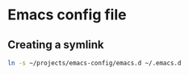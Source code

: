 # Emacs config file
## Creating a symlink
```bash
ln -s ~/projects/emacs-config/emacs.d ~/.emacs.d  
```
